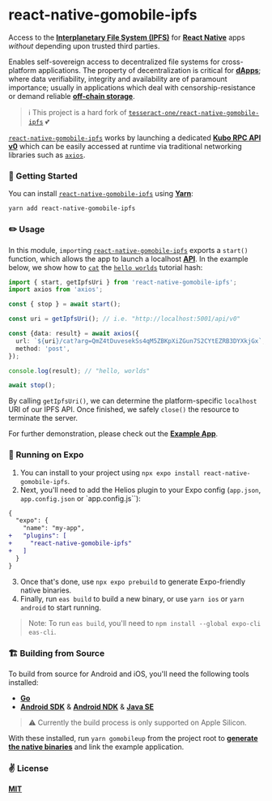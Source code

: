 # react-native-gomobile-ipfs

Access to the [__Interplanetary File System (IPFS)__](https://ipfs.tech/) for [__React Native__](https://reactnative.dev) apps _without_ depending upon trusted third parties.

Enables self-sovereign access to decentralized file systems for cross-platform applications. The property of decentralization is critical for [__dApps__](https://ethereum.org/en/dapps/); where data verifiability, integrity and availability are of paramount importance; usually in applications which deal with censorship-resistance or demand reliable [__off-chain storage__](https://ethereum.org/en/developers/docs/storage/).

> ℹ️ This project is a hard fork of [`tesseract-one/react-native-gomobile-ipfs`](https://github.com/tesseract-one/react-native-gomobile-ipfs) 💕

[`react-native-gomobile-ipfs`](https://github.com/cawfree-react-native-ipfs) works by launching a dedicated [__Kubo RPC API v0__](https://docs.ipfs.tech/reference/kubo/rpc/) which can be easily accessed at runtime via traditional networking libraries such as [`axios`](https://github.com/axios/axios).

### 🚀 Getting Started

You can install [`react-native-gomobile-ipfs`](https://github.com/cawfree/react-native-gomobile-ipfs) using [__Yarn__](https://yarnpkg.com/):

```shell
yarn add react-native-gomobile-ipfs
```

### ✏️ Usage

In this module, `import`ing [`react-native-gomobile-ipfs`](https://github.com/cawfree/react-native-gomobile-ipfs) exports a `start()` function, which allows the app to launch a localhost [__API__](https://docs.ipfs.tech/reference/kubo/rpc/). In the example below, we show how to [`cat`](https://docs.ipfs.tech/reference/kubo/rpc/#api-v0-cat) the [`hello worlds`](https://blog.ipfs.io/0-hello-worlds/) tutorial hash:

```typescript
import { start, getIpfsUri } from 'react-native-gomobile-ipfs';
import axios from 'axios';

const { stop } = await start();

const uri = getIpfsUri(); // i.e. "http://localhost:5001/api/v0"

const {data: result} = await axios({
  url: `${uri}/cat?arg=QmZ4tDuvesekSs4qM5ZBKpXiZGun7S2CYtEZRB3DYXkjGx`,
  method: 'post',
});

console.log(result); // "hello, worlds"

await stop();
```

By calling `getIpfsUri()`, we can determine the platform-specific `localhost` URI of our IPFS API. Once finished, we safely `close()` the resource to terminate the server.

For further demonstration, please check out the [__Example App__](./example/src/App.tsx).

### 📲 Running on Expo

1. You can install to your project using `npx expo install react-native-gomobile-ipfs`.
2. Next, you'll need to add the Helios plugin to your Expo config (`app.json`, `app.config.json` or `app.config.js``):

```diff
{
  "expo": {
    "name": "my-app",
+   "plugins": [
+     "react-native-gomobile-ipfs"
+   ]
  }
}
```
3. Once that's done, use `npx expo prebuild` to generate Expo-friendly native binaries.
4. Finally, run `eas build` to build a new binary, or use `yarn ios` or `yarn android` to start running.

> Note:
> To run `eas build`, you'll need to `npm install --global expo-cli eas-cli`.

### 🏗 Building from Source

To build from source for Android and iOS, you'll need the following tools installed:
- [__Go__](https://go.dev/doc/install)
- [__Android SDK__](https://developer.android.com/sdk) & [__Android NDK__](https://developer.android.com/ndk) & [__Java SE__](https://www.oracle.com/uk/java/technologies/downloads/)

> ⚠️ Currently the build process is only supported on Apple Silicon.

With these installed, run `yarn gomobileup` from the project root to [__generate the native binaries__](./scripts/gomobileup.js) and link the example application.


### ✌️ License

[__MIT__](./LICENSE)
